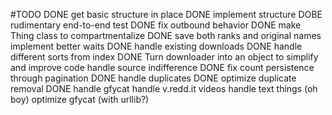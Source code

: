 #TODO
DONE     get basic structure in place
DONE     implement structure
DOBE     rudimentary end-to-end test
DONE     fix outbound behavior
DONE     make Thing class to compartmentalize
DONE     save both ranks and original names
     implement better waits
DONE     handle existing downloads
DONE     handle different sorts from index
DONE     Turn downloader into an object to simplify and improve code
     handle source indifference
DONE     fix count persistence through pagination
DONE     handle duplicates
DONE     optimize duplicate removal
DONE     handle gfycat
     handle v.redd.it videos
     handle text things (oh boy)
     optimize gfycat (with urllib?)
